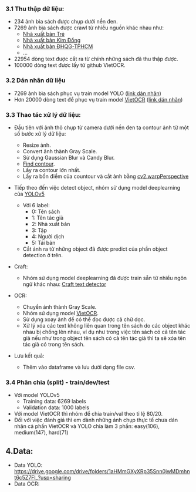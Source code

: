 ### **3.1 Thu thập dữ liệu:**
  * 234 ảnh bìa sách được chụp dưới nền đen.
  * 7269 ảnh bìa sách được crawl từ nhiều nguồn khác nhau như:
    * [Nhà xuất bản Trẻ](https://www.nxbtre.com.vn/)
    * [Nhà xuất bản Kim Đồng](https://nxbkimdong.com.vn/)
    * [Nhà xuất bản ĐHQG-TPHCM](https://vnuhcmpress.edu.vn/)
    * ...
  * 22954 dòng text được cắt ra từ chính những sách đã thu thập được.
  * 100000 dòng text được lấy từ github VietOCR.

### **3.2 Dán nhãn dữ liệu**
  * 7269 ảnh bìa sách phục vụ train model YOLO ([link dán nhãn](http://makesense.ai/))
  * Hơn 20000 dòng text để phục vụ train model [VietOCR](https://github.com/pbcquoc/vietocr) ([link dán nhãn](https://www.robots.ox.ac.uk/~vgg/software/via/via.html))

### **3.3 Thao tác xử lý dữ liệu:**
  * Đầu tiên với ảnh thô chụp từ camera dưới nền đen ta contour ảnh từ một số bước xử lý dữ liệu:
    * Resize ảnh.
    * Convert ảnh thành Gray Scale.
    * Sử dụng Gaussian Blur và Candy Blur.
    * [Find contour](https://pythonexamples.org/python-opencv-cv2-find-contours-in-image/).
    * Lấy ra contour lớn nhất.
    * Lấy ra bốn điểm của countour và cắt ảnh bằng [cv2.warpPerspective](https://docs.opencv.org/4.5.2/da/d54/group__imgproc__transform.html#gaf73673a7e8e18ec6963e3774e6a94b87)

  * Tiếp theo đến việc detect object, nhóm sử dụng model deeplearning của [YOLOv5](https://github.com/ultralytics/yolov5)
      * Với 6 label:
        * 0: Tên sách
        * 1: Tên tác giả
        * 2: Nhà xuất bản
        * 3: Tập
        * 4: Người dịch
        * 5: Tái bản
      * Cắt ảnh ra từ những object đã được predict của phần object detection ở trên.
  * Craft:
    * Nhóm sử dụng model deeplearning đã được train sẵn từ nhiều ngôn ngữ khác nhau: [Craft text detector](https://github.com/clovaai/CRAFT-pytorch)
  * OCR:
    * Chuyển ảnh thành Gray Scale.
    * Nhóm sử dụng model [VietOCR](https://github.com/pbcquoc/vietocr).
    * Sử dụng xoay ảnh để có thể đọc được cả chữ dọc.
    * Xử lý xóa các text không liên quan trong tên sách do các object khác nhau bị chồng lên nhau, ví dụ như trong việc tên sách có cả tên tác giả nếu như trong object tên sách có cả tên tác giả thì ta sẽ xóa tên tác giả có trong tên sách.
  * Lưu kết quả:
    * Thêm vào dataframe và lưu dưới dạng file csv.

### **3.4 Phân chia (split) - train/dev/test**
 * Với model YOLOv5 
    * Training data: 6269 labels
    * Validation data: 1000 labels
 * Với model VietOCR thì nhóm để chia train/val theo tỉ lệ 80/20.
 * Đối với việc đánh giá thì em dành những ảnh chụp thực tế chưa dán nhãn cả phần VietOCR và YOLO chia làm 3 phần: easy(106), medium(147), hard(71)
 ## **4.Data:**
 * Data YOLO: https://drive.google.com/drive/folders/1aHMmGXyXRp35Snn0jwMDmhnt6c5Z7Fl_?usp=sharing
 * Data OCR: 
